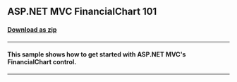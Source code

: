 ## ASP.NET MVC  FinancialChart 101
#### [Download as zip](https://downgit.github.io/#/home?url=https://github.com/GrapeCity/ComponentOne-ASPNET-MVC-Samples/tree/master/HowTo/FinancialChart/FinancialChart101)
____
#### This sample shows how to get started with ASP.NET MVC's FinancialChart control.
____
